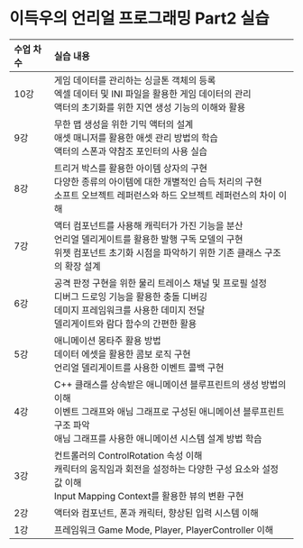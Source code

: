 # 이득우의 언리얼 프로그래밍 Part2 실습

| <b>수업 차수</b> |  <b>실습 내용</b> |
| :-------------- | :------------------ |
| 10강 | 게임 데이터를 관리하는 싱글톤 객체의 등록 </br> 엑셀 데이터 및 INI 파일을 활용한 게임 데이터의 관리 </br> 액터의 초기화를 위한 지연 생성 기능의 이해와 활용  |
| 9강 | 무한 맵 생성을 위한 기믹 액터의 설계 </br> 애셋 매니저를 활용한 애셋 관리 방법의 학습 </br> 액터의 스폰과 약참조 포인터의 사용 실습  |
| 8강 | 트리거 박스를 활용한 아이템 상자의 구현 </br> 다양한 종류의 아이템에 대한 개별적인 습득 처리의 구현 </br> 소프트 오브젝트 레퍼런스와 하드 오브젝트 레퍼런스의 차이 이해  |
| 7강 | 액터 컴포넌트를 사용해 캐릭터가 가진 기능을 분산 </br> 언리얼 델리게이트를 활용한 발행 구독 모델의 구현 </br> 위젯 컴포넌트 초기화 시점을 파악하기 위한 기존 클래스 구조의 확장 설계  |
| 6강 | 공격 판정 구현을 위한 물리 트레이스 채널 및 프로필 설정 </br> 디버그 드로잉 기능을 활용한 충돌 디버깅 </br> 데미지 프레임워크를 사용한 데미지 전달 </br> 델리게이트와 람다 함수의 간편한 활용  |
| 5강 | 애니메이션 몽타주 활용 방법 </br> 데이터 에셋을 활용한 콤보 로직 구현 </br> 언리얼 델리게이트를 사용한 이벤트 콜백 구현  |
| 4강 | C++ 클래스를 상속받은 애니메이션 블루프린트의 생성 방법의 이해 </br> 이벤트 그래프와 애님 그래프로 구성된 애니메이션 블루프린트 구조 파악 </br> 애님 그래프를 사용한 애니메이션 시스템 설계 방법 학습  |
| 3강 | 컨트롤러의 ControlRotation 속성 이해 </br> 캐릭터의 움직임과 회전을 설정하는 다양한 구성 요소와 설정 값 이해 </br> Input Mapping Context를 활용한 뷰의 변환 구현  |
| 2강 | 액터와 컴포넌트, 폰과 캐릭터, 향상된 입력 시스템 이해  |
| 1강 | 프레임워크 Game Mode, Player, PlayerController 이해  |
